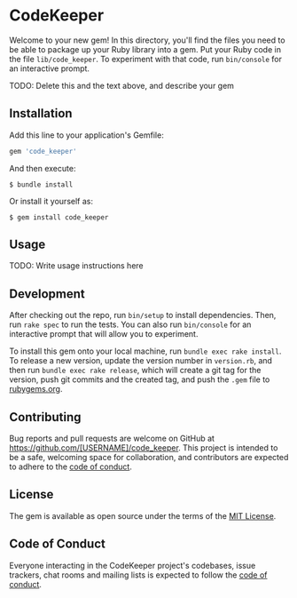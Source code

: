 # CodeKeeper

Welcome to your new gem! In this directory, you'll find the files you need to be able to package up your Ruby library into a gem. Put your Ruby code in the file `lib/code_keeper`. To experiment with that code, run `bin/console` for an interactive prompt.

TODO: Delete this and the text above, and describe your gem

## Installation

Add this line to your application's Gemfile:

```ruby
gem 'code_keeper'
```

And then execute:

    $ bundle install

Or install it yourself as:

    $ gem install code_keeper

## Usage

TODO: Write usage instructions here

## Development

After checking out the repo, run `bin/setup` to install dependencies. Then, run `rake spec` to run the tests. You can also run `bin/console` for an interactive prompt that will allow you to experiment.

To install this gem onto your local machine, run `bundle exec rake install`. To release a new version, update the version number in `version.rb`, and then run `bundle exec rake release`, which will create a git tag for the version, push git commits and the created tag, and push the `.gem` file to [rubygems.org](https://rubygems.org).

## Contributing

Bug reports and pull requests are welcome on GitHub at https://github.com/[USERNAME]/code_keeper. This project is intended to be a safe, welcoming space for collaboration, and contributors are expected to adhere to the [code of conduct](https://github.com/[USERNAME]/code_keeper/blob/master/CODE_OF_CONDUCT.md).

## License

The gem is available as open source under the terms of the [MIT License](https://opensource.org/licenses/MIT).

## Code of Conduct

Everyone interacting in the CodeKeeper project's codebases, issue trackers, chat rooms and mailing lists is expected to follow the [code of conduct](https://github.com/[USERNAME]/code_keeper/blob/master/CODE_OF_CONDUCT.md).
